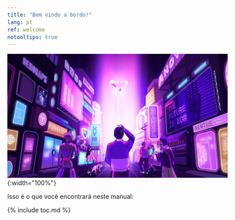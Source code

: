 ```yaml
---
title: "Bem vindo a bordo!"
lang: pt
ref: welcome
notooltips: true
---
```


![Welcome](../images/welcome.jpg){:width="100%"}

Isso é o que você encontrará neste manual:

{% include toc.md %}
